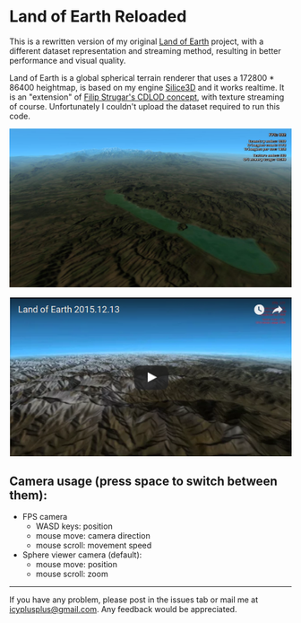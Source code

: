 Land of Earth Reloaded
======================

This is a rewritten version of my original [Land of Earth](https://github.com/Tomius/LoE) project, with a different dataset representation and streaming method, resulting in better performance and visual quality.

Land of Earth is a global spherical terrain renderer that uses a 172800 * 86400 heightmap, is based on my engine [Silice3D](https://github.com/Tomius/Silice3D) and it works realtime. It is an "extension" of [Filip Strugar's CDLOD concept](http://www.vertexasylum.com/downloads/cdlod/cdlod_latest.pdf), with texture streaming of course. Unfortunately I couldn't upload the dataset required to run this code.

![screenshot](screenshots/screenshot.jpg)

[![video](screenshots/video.png)](https://youtu.be/n4WSMzjVrB8)


Camera usage (press space to switch between them):
----------------------------------------------------
* FPS camera
  * WASD keys: position
  * mouse move: camera direction
  * mouse scroll: movement speed
* Sphere viewer camera (default):
  * mouse move: position
  * mouse scroll: zoom

----------------------
If you have any problem, please post in the issues tab or mail me at icyplusplus@gmail.com. Any feedback would be appreciated.

